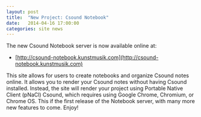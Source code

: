 ```yaml
---
layout: post
title:  "New Project: Csound Notebook"
date:   2014-04-16 17:00:00
categories: site news 
---
```

The new Csound Notebook server is now available online at:

* [http://csound-notebook.kunstmusik.com](http://csound-notebook.kunstmusik.com)

This site allows for users to create notebooks and organize Csound notes online. It allows you to render your Csound notes without having Csound installed. Instead, the site will render your project using Portable Native Client (pNaCl) Csound, which requires using Google Chrome, Chromium, or Chrome OS. This if the first release of the Notebook server, with many more new features to come. Enjoy!


